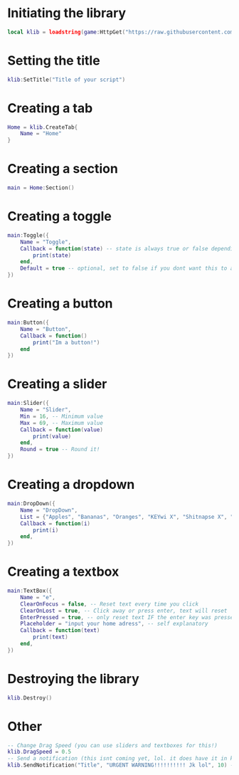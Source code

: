 # Initiating the library
```lua
local klib = loadstring(game:HttpGet("https://raw.githubusercontent.com/railme37509124/KLibV2/refs/heads/main/library"))()
```
# Setting the title
```lua
klib:SetTitle("Title of your script")
```
# Creating a tab
```lua
Home = klib.CreateTab{
	Name = "Home"
}
```
# Creating a section
```lua
main = Home:Section()
```
# Creating a toggle
```lua
main:Toggle({
	Name = "Toggle",
	Callback = function(state) -- state is always true or false depending on the toggle!
		print(state)
	end,
	Default = true -- optional, set to false if you dont want this to automatically be enabled
})
```
# Creating a button
```lua
main:Button({
	Name = "Button",
	Callback = function()
		print("Im a button!")
	end
})
```
# Creating a slider
```lua
main:Slider({
	Name = "Slider",
	Min = 16, -- Minimum value
	Max = 69, -- Maximum value
	Callback = function(value)
		print(value)
	end,
	Round = true -- Round it!
})
```
# Creating a dropdown
```lua
main:DropDown({
	Name = "DropDown",
	List = {"Apples", "Bananas", "Oranges", "KEYwi X", "Shitnapse X", "KRNL", "Detectron", "Shitware mac", "Fluxus"}, -- long lists work too! (why wouldnt they lmao)
	Callback = function(i)
		print(i)
	end,
})
```
# Creating a textbox
```lua
main:TextBox({
	Name = "e",
	ClearOnFocus = false, -- Reset text every time you click
	ClearOnLost = true, -- Click away or press enter, text will reset
	EnterPressed = true, -- only reset text IF the enter key was pressed. I think this wouldnt work on mobile
	Placeholder = "input your home adress", -- self explanatory
	Callback = function(text)
		print(text)
	end,
})
```
# Destroying the library
```lua
klib.Destroy()
```
# Other
```lua
-- Change Drag Speed (you can use sliders and textboxes for this!)
klib.DragSpeed = 0.5
-- Send a notification (this isnt coming yet, lol. it does have it in klib v1 though!)
klib.SendNotification("Title", "URGENT WARNING!!!!!!!!!! Jk lol", 10) -- 10 is the duration the notification will stay
```
